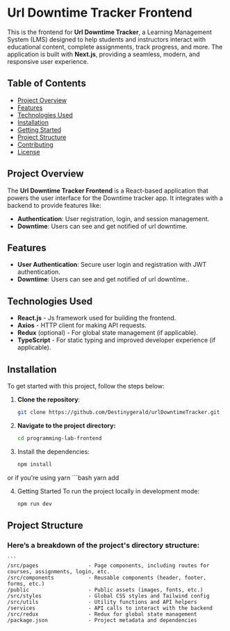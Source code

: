 # Url Downtime Tracker Frontend

This is the frontend for **Url Downtime Tracker**, a Learning Management System (LMS) designed to help students and instructors interact with educational content, complete assignments, track progress, and more. The application is built with **Next.js**, providing a seamless, modern, and responsive user experience.

## Table of Contents

- [Project Overview](#project-overview)
- [Features](#features)
- [Technologies Used](#technologies-used)
- [Installation](#installation)
- [Getting Started](#getting-started)
- [Project Structure](#project-structure)
- [Contributing](#contributing)
- [License](#license)

## Project Overview

The **Url Downtime Tracker Frontend** is a React-based application that powers the user interface for the Downtime tracker app. It integrates with a backend to provide features like:

- **Authentication**: User registration, login, and session management.
- **Downtime**: Users can see and get notified of url downtime.

## Features
- **User Authentication**: Secure user login and registration with JWT authentication.
- **Downtime**: Users can see and get notified of url downtime..

## Technologies Used

- **React.js** - Js framework used for building the frontend.
- **Axios** - HTTP client for making API requests.
- **Redux** (optional) - For global state management (if applicable).
- **TypeScript** - For static typing and improved developer experience (if applicable).

## Installation

To get started with this project, follow the steps below:

1. **Clone the repository**:

   ```bash
   git clone https://github.com/Destinygerald/urlDowntimeTracker.git


2. **Navigate to the project directory:**
    ```bash
    cd programming-lab-frontend

3. Install the dependencies:
    ```bash
    npm install

or if you're using yarn
    ```bash
    yarn add

4. Getting Started
To run the project locally in development mode:
    ```bash
    npm run dev

## Project Structure
### Here’s a breakdown of the project's directory structure:
    ```
    /src/pages                - Page components, including routes for courses, assignments, login, etc.
    /src/components           - Reusable components (header, footer, forms, etc.)
    /public                   - Public assets (images, fonts, etc.)
    /src/styles               - Global CSS styles and Tailwind config
    /src/utils                - Utility functions and API helpers
    /services                 - API calls to interact with the backend
    /src/redux                - Redux for global state management
    /package.json             - Project metadata and dependencies
